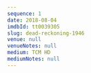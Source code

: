 ```yaml
---
sequence: 1
date: 2018-08-04
imdbId: tt0039305
slug: dead-reckoning-1946
venue: null
venueNotes: null
medium: TCM HD
mediumNotes: null
---
```


